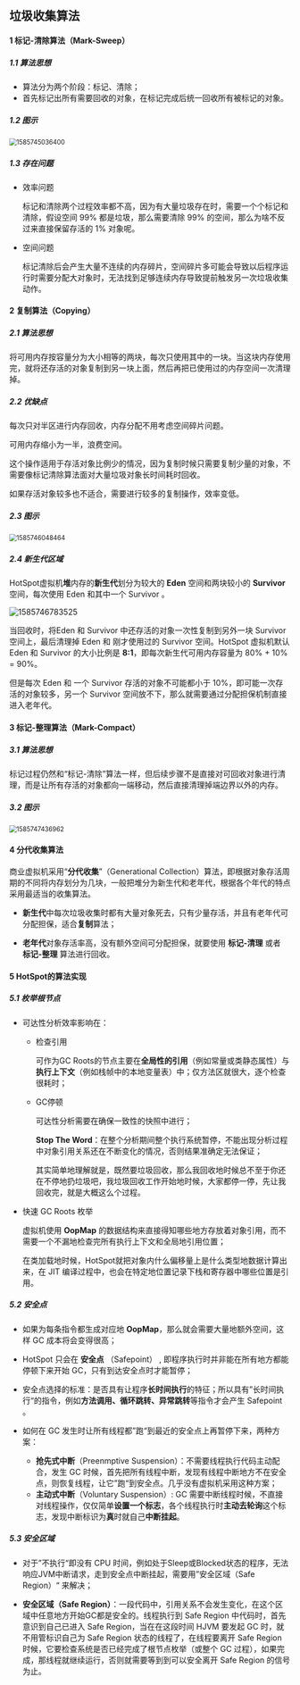 ## 垃圾收集算法

#### 1 标记-清除算法（Mark-Sweep）

##### 1.1 算法思想

* 算法分为两个阶段：标记、清除；
* 首先标记出所有需要回收的对象，在标记完成后统一回收所有被标记的对象。

##### 1.2 图示

<img src="images.assets/1585745036400.png" alt="1585745036400" style="zoom: 80%;" />

##### 1.3 存在问题

* 效率问题

  标记和清除两个过程效率都不高，因为有大量垃圾存在时，需要一个个标记和清除，假设空间 99% 都是垃圾，那么需要清除 99% 的空间，那么为啥不反过来直接保留存活的 1% 对象呢。

* 空间问题

  标记清除后会产生大量不连续的内存碎片，空间碎片多可能会导致以后程序运行时需要分配大对象时，无法找到足够连续内存导致提前触发另一次垃圾收集动作。

#### 2 复制算法（Copying）

##### 2.1 算法思想

将可用内存按容量分为大小相等的两块，每次只使用其中的一块。当这块内存使用完，就将还存活的对象复制到另一块上面，然后再把已使用过的内存空间一次清理掉。

##### 2.2 优缺点

每次只对半区进行内存回收，内存分配不用考虑空间碎片问题。

可用内存缩小为一半，浪费空间。

这个操作适用于存活对象比例少的情况，因为复制时候只需要复制少量的对象，不需要像标记清除算法面对大量垃圾对象长时间耗时回收。

如果存活对象较多也不适合，需要进行较多的复制操作，效率变低。

##### 2.3 图示

<img src="images.assets/1585746048464.png" alt="1585746048464" style="zoom: 80%;" />

##### 2.4 新生代区域

HotSpot虚拟机**堆**内存的**新生代**划分为较大的 **Eden** 空间和两块较小的 **Survivor** 空间，每次使用 Eden 和其中一个 Survivor 。

![1585746783525](images.assets/1585746783525.png)

当回收时，将Eden 和 Survivor 中还存活的对象一次性复制到另外一块 Survivor 空间上，最后清理掉 Eden 和 刚才使用过的 Survivor 空间。HotSpot 虚拟机默认 Eden 和 Survivor 的大小比例是 **8:1**，即每次新生代可用内存容量为 80% + 10% = 90%。

但是每次 Eden 和 一个 Survivor 存活的对象不可能都小于 10%，即可能一次存活的对象较多，另一个 Survivor 空间放不下，那么就需要通过分配担保机制直接进入老年代。

#### 3 标记-整理算法（Mark-Compact）

##### 3.1 算法思想

标记过程仍然和“标记-清除”算法一样，但后续步骤不是直接对可回收对象进行清理，而是让所有存活的对象都向一端移动，然后直接清理掉端边界以外的内存。

##### 3.2 图示

<img src="images.assets/1585747436962.png" alt="1585747436962" style="zoom: 80%;" />

#### 4 分代收集算法

商业虚拟机采用“**分代收集**”（Generational Collection）算法，即根据对象存活周期的不同将内存划分为几块，一般把堆分为新生代和老年代，根据各个年代的特点采用最适当的收集算法。

* **新生代**中每次垃圾收集时都有大量对象死去，只有少量存活，并且有老年代可分配担保，适合**复制**算法；

* **老年代**对象存活率高，没有额外空间可分配担保，就要使用 **标记-清理** 或者 **标记-整理** 算法进行回收。

#### 5 HotSpot的算法实现

##### 5.1 枚举根节点

* 可达性分析效率影响在：
  * 检查引用

    可作为GC Roots的节点主要在**全局性的引用**（例如常量或类静态属性）与**执行上下文**（例如栈帧中的本地变量表）中；仅方法区就很大，逐个检查很耗时；

  * GC停顿

    可达性分析需要在确保一致性的快照中进行；

    **Stop The Word**：在整个分析期间整个执行系统暂停，不能出现分析过程中对象引用关系还在不断变化的情况，否则结果准确定无法保证；

    其实简单地理解就是，既然要垃圾回收，那么我回收地时候总不至于你还在不停地扔垃圾吧，我垃圾回收工作开始地时候，大家都停一停，先让我回收完，就是大概这么个过程。

* 快速 GC Roots 枚举

  虚拟机使用 **OopMap** 的数据结构来直接得知哪些地方存放着对象引用，而不需要一个不漏地检查完所有执行上下文和全局地引用位置；

  在类加载地时候，HotSpot就把对象内什么偏移量上是什么类型地数据计算出来，在 JIT 编译过程中，也会在特定地位置记录下栈和寄存器中哪些位置是引用。

##### 5.2 安全点

* 如果为每条指令都生成对应地 **OopMap**，那么就会需要大量地额外空间，这样 GC 成本将会变得很高；

* HotSpot 只会在 **安全点** （Safepoint） , 即程序执行时并非能在所有地方都能停顿下来开始 GC，只有到达安全点时才能暂停；

* 安全点选择的标准：是否具有让程序**长时间执行**的特征；所以具有”长时间执行“的指令，例如**方法调用、循环跳转、异常跳转**等指令才会产生 Safepoint 。

* 如何在 GC 发生时让所有线程都”跑“到最近的安全点上再暂停下来，两种方案：
  * **抢先式中断**（Preenmptive Suspension）：不需要线程执行代码主动配合，发生 GC 时候，首先把所有线程中断，发现有线程中断地方不在安全点，则恢复线程，让它”跑“到安全点。几乎没有虚拟机采用这种方案；
  * **主动式中断**（Voluntary Suspension）: GC 需要中断线程时候，不直接对线程操作，仅仅简单**设置一个标志**，各个线程执行时**主动去轮询**这个标志，发现中断标识为**真**时就自己**中断挂起**。

##### 5.3 安全区域

* 对于”不执行“即没有 CPU 时间，例如处于Sleep或Blocked状态的程序，无法响应JVM中断请求，走到安全点中断挂起，需要用”安全区域（Safe Region）“ 来解决；

* **安全区域（Safe Region）**：一段代码中，引用关系不会发生变化，在这个区域中任意地方开始GC都是安全的。线程执行到 Safe Region 中代码时，首先意识到自己已进入 Safe Region，当在在这段时间 HJVM 要发起 GC 时，就不用管标识自己为 Safe Region 状态的线程了，在线程要离开 Safe Region 时候，它要检查系统是否已经完成了根节点枚举（或整个 GC 过程），如果完成，那线程就继续运行，否则就需要等到到可以安全离开 Safe Region 的信号为止。